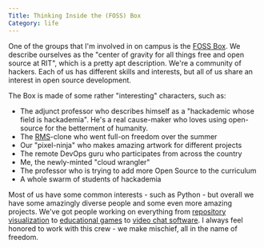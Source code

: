 ```yaml
---
Title: Thinking Inside the (FOSS) Box
Category: life
---
```


One of the groups that I'm involved in on campus is the [FOSS Box](http://foss.rit.edu).
We describe ourselves as the "center of gravity for all things free and open source at RIT", which is a pretty apt description.
We're a community of hackers.
Each of us has different skills and interests, but all of us share an interest in open source development.

The Box is made of some rather "interesting" characters, such as:

* The adjunct professor who describes himself as a "hackademic whose field is hackademia".
  He's a real cause-maker who loves using open-source for the betterment of humanity.
* The [RMS](http://stallman.org "Richard Stallman")-clone who went full-on freedom over the summer
* Our "pixel-ninja" who makes amazing artwork for different projects
* The remote DevOps guru who participates from across the country
* Me, the newly-minted "cloud wrangler"
* The professor who is trying to add more Open Source to the curriculum
* A whole swarm of students of hackademia

Most of us have some common interests - such as Python - but overall we have some amazingly diverse people and some even more amazing projects.
We've got people working on everything from [repository visualization][Gourciferous] to [educational games][SkyTime] to [video chat software][Open Video Chat].
I always feel honored to work with this crew - we make mischief, all in the name of freedom.

[Gourciferous]: https://github.com/FOSSRIT/gourciferous
[SkyTime]: http://github.com/FOSSRIT/SkyTime
[Open Video Chat]: https://github.com/FOSSRIT/Open-Video-chat
